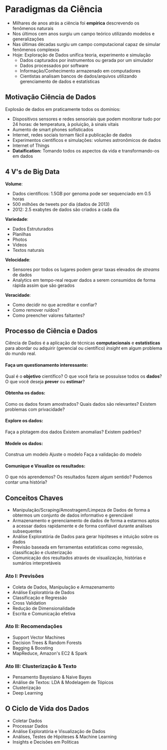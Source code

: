 # Paradigmas da Ciência

- Milhares de anos atrás a ciência foi **empírica** descrevendo os fenômenos naturais
- Nos últimos cem anos surgiu um campo teórico utilizando modelos e generalizações
- Nas últimas décadas surgiu um campo computacional capaz de simular fenômenos complexos
- Hoje: Exploração de Dados unifica teoria, experimento e simulação
	- Dados capturados por instrumentos ou gerada por um simulador
	- Dados processados por software
	- Informação/Conhecimento armazenado em computadores
	- Cientistas analisam bancos de dados/arquivos utilizando gerenciamento de dados e estatísticas

## Motivação Ciência de Dados

Explosão de dados em praticamente todos os domínios:

- Dispositivos sensores e redes sensoriais que podem monitorar tudo por 24 horas: de temperatura, à poluição, à sinais vitais
- Aumento de smart phones sofisticados
- Internet, redes sociais tornam fácil a publicação de dados
- Experimentos científicos e simulações: volumes astronômicos de dados
- Internet of Things
- **Dataification:** Tomando todos os aspectos da vida e transformando-os em dados

## 4 V's de Big Data

**Volume**:

- Dados científicos: 1.5GB por genoma pode ser sequenciado em 0.5 horas
- 500 milhões de tweets por dia (dados de 2013)
- 2012: 2.5 exabytes de dados são criados a cada dia

**Variedade**:

- Dados Estruturados
- Planilhas
- Photos
- Videos
- Textos naturais

**Velocidade**:

- Sensores por todos os lugares podem gerar taxas elevados de *streams* de dados
- Analytics em tempo-real requer dados a serem consumidos de forma rápida assim que são gerados

**Veracidade**:

- Como decidir no que acreditar e confiar? 
- Como remover ruídos?
- Como preencher valores faltantes?

## Processo de Ciência e Dados

Ciência de Dados é a aplicação de técnicas **computacionais** e **estatísticas** para abordar ou adquirir (gerencial ou científico) *insight* em algum problema do mundo real.

#### Faça um questionamento interessante:

Qual é o **objetivo** científico?
O que você faria se possuísse todos os **dados**?
O que você deseja **prever** ou **estimar**?

#### Obtenha os dados:

Como os dados foram amostrados?
Quais dados são relevantes?
Existem problemas com privacidade?

#### Explore os dados:

Faça a plotagem dos dados
Existem anomalias?
Existem padrões?

#### Modele os dados:

Construa um modelo
Ajuste o modelo
Faça a validação do modelo

#### Comunique e Visualize os resultados:

O que nós aprendemos?
Os resultados fazem algum sentido?
Podemos contar uma história?

## Conceitos Chaves

- Manipulação/Scraping/Amostragem/Limpeza de Dados de forma a obtermos um conjunto de dados informativo e gerenciável
- Armazenamento e gerenciamento de dados de forma a estarmos aptos a acessar dados rapidamente e de forma confiável durante análises subsequentes
- Análise Exploratória de Dados para gerar hipóteses e intuição sobre os dados
- Previsão baseada em ferramentas estatísticas como regressão, classificação e clusterização
- Comunicação dos resultados através de visualização, histórias e sumários interpretáveis

### Ato I: Previsões

- Coleta de Dados, Manipulação e Armazenamento
- Análise Exploratória de Dados
- Classificação e Regressão
- Cross Validation
- Redução de Dimensionalidade
- Escrita e Comunicação efetiva

### Ato II: Recomendações

- Support Vector Machines
- Decision Trees & Random Forests
- Bagging & Boosting
- MapReduce, Amazon's EC2 & Spark

### Ato III: Clusterização & Texto

- Pensamento Bayesiano & Naive Bayes
- Análise de Textos: LDA & Modelagem de Tópicos
- Clusterização
- Deep Learning

## O Ciclo de Vida dos Dados

- Coletar Dados
- Processar Dados
- Análise Exploratória e Visualização de Dados
- Análises, Testes de Hipóteses & Machine Learning
- Insights e Decisões em Políticas
